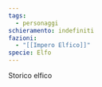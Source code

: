 ```yaml
---
tags:
  - personaggi
schieramento: indefiniti
fazioni:
  - "[[Impero Elfico]]"
specie: Elfo
---
```

Storico elfico